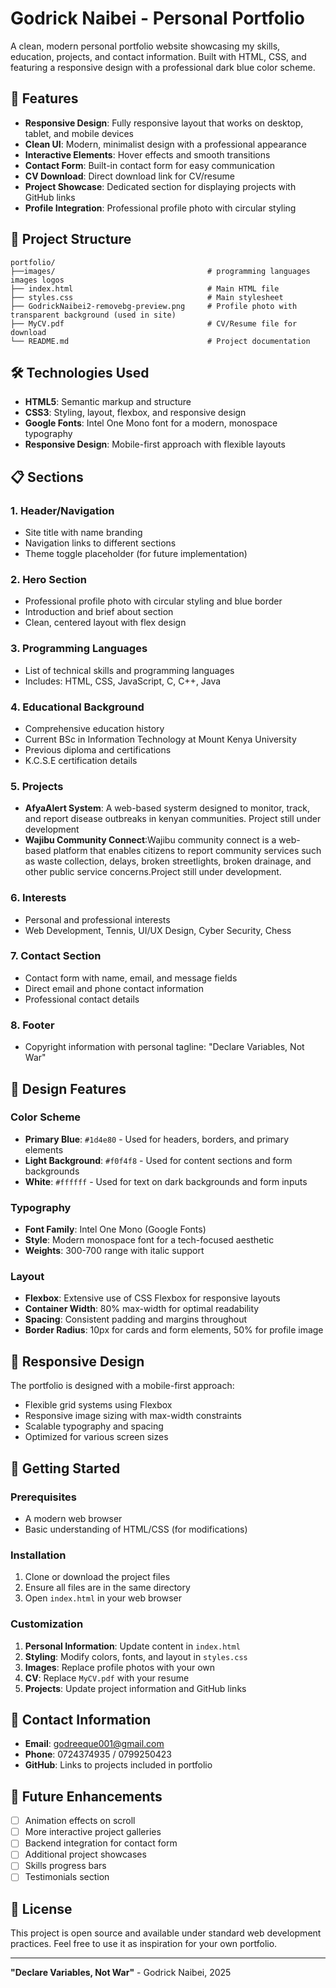 # Godrick Naibei - Personal Portfolio

A clean, modern personal portfolio website showcasing my skills, education, projects, and contact information. Built with HTML, CSS, and featuring a responsive design with a professional dark blue color scheme.

## 🚀 Features

- **Responsive Design**: Fully responsive layout that works on desktop, tablet, and mobile devices
- **Clean UI**: Modern, minimalist design with a professional appearance
- **Interactive Elements**: Hover effects and smooth transitions
- **Contact Form**: Built-in contact form for easy communication
- **CV Download**: Direct download link for CV/resume
- **Project Showcase**: Dedicated section for displaying projects with GitHub links
- **Profile Integration**: Professional profile photo with circular styling

## 📁 Project Structure

```
portfolio/
├──images/                                  # programming languages images logos
├── index.html                              # Main HTML file
├── styles.css                              # Main stylesheet
├── GodrickNaibei2-removebg-preview.png     # Profile photo with transparent background (used in site)
├── MyCV.pdf                                # CV/Resume file for download
└── README.md                               # Project documentation
```

## 🛠️ Technologies Used

- **HTML5**: Semantic markup and structure
- **CSS3**: Styling, layout, flexbox, and responsive design
- **Google Fonts**: Intel One Mono font for a modern, monospace typography
- **Responsive Design**: Mobile-first approach with flexible layouts

## 📋 Sections

### 1. Header/Navigation

- Site title with name branding
- Navigation links to different sections
- Theme toggle placeholder (for future implementation)

### 2. Hero Section

- Professional profile photo with circular styling and blue border
- Introduction and brief about section
- Clean, centered layout with flex design

### 3. Programming Languages

- List of technical skills and programming languages
- Includes: HTML, CSS, JavaScript, C, C++, Java

### 4. Educational Background

- Comprehensive education history
- Current BSc in Information Technology at Mount Kenya University
- Previous diploma and certifications
- K.C.S.E certification details

### 5. Projects

- **AfyaAlert System**: A web-based systerm designed to monitor, track, and report disease outbreaks in kenyan communities. Project still under development
- **Wajibu Community Connect**:Wajibu community connect is a web-based platform that enables citizens to report community services such as waste collection, delays, broken streetlights, broken drainage, and other public service concerns.Project still under development.

### 6. Interests

- Personal and professional interests
- Web Development, Tennis, UI/UX Design, Cyber Security, Chess

### 7. Contact Section

- Contact form with name, email, and message fields
- Direct email and phone contact information
- Professional contact details

### 8. Footer

- Copyright information with personal tagline: "Declare Variables, Not War"

## 🎨 Design Features

### Color Scheme

- **Primary Blue**: `#1d4e80` - Used for headers, borders, and primary elements
- **Light Background**: `#f0f4f8` - Used for content sections and form backgrounds
- **White**: `#ffffff` - Used for text on dark backgrounds and form inputs

### Typography

- **Font Family**: Intel One Mono (Google Fonts)
- **Style**: Modern monospace font for a tech-focused aesthetic
- **Weights**: 300-700 range with italic support

### Layout

- **Flexbox**: Extensive use of CSS Flexbox for responsive layouts
- **Container Width**: 80% max-width for optimal readability
- **Spacing**: Consistent padding and margins throughout
- **Border Radius**: 10px for cards and form elements, 50% for profile image

## 📱 Responsive Design

The portfolio is designed with a mobile-first approach:

- Flexible grid systems using Flexbox
- Responsive image sizing with max-width constraints
- Scalable typography and spacing
- Optimized for various screen sizes

## 🚀 Getting Started

### Prerequisites

- A modern web browser
- Basic understanding of HTML/CSS (for modifications)

### Installation

1. Clone or download the project files
2. Ensure all files are in the same directory
3. Open `index.html` in your web browser

### Customization

1. **Personal Information**: Update content in `index.html`
2. **Styling**: Modify colors, fonts, and layout in `styles.css`
3. **Images**: Replace profile photos with your own
4. **CV**: Replace `MyCV.pdf` with your resume
5. **Projects**: Update project information and GitHub links

## 📧 Contact Information

- **Email**: godreeque001@gmail.com
- **Phone**: 0724374935 / 0799250423
- **GitHub**: Links to projects included in portfolio

## 🔮 Future Enhancements

- [ ] Animation effects on scroll
- [ ] More interactive project galleries
- [ ] Backend integration for contact form
- [ ] Additional project showcases
- [ ] Skills progress bars
- [ ] Testimonials section

## 📄 License

This project is open source and available under standard web development practices. Feel free to use it as inspiration for your own portfolio.

---

**"Declare Variables, Not War"** - Godrick Naibei, 2025
